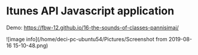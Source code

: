 # Itunes API Javascript application

Demo: https://fbw-12.github.io/16-the-sounds-of-classes-pannisimai/ <br>

![image info](/home/deci-pc-ubuntu54/Pictures/Screenshot from 2019-08-16 15-10-48.png)
